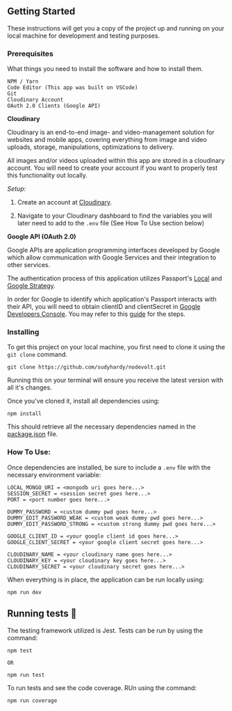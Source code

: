 ## Getting Started

These instructions will get you a copy of the project up and running on your local machine for development and testing purposes.

### Prerequisites

What things you need to install the software and how to install them.

```
NPM / Yarn
Code Editor (This app was built on VSCode)
Git
Cloudinary Account
OAuth 2.0 Clients (Google API)
```

**Cloudinary**

Cloudinary is an end-to-end image- and video-management solution for websites and mobile apps, covering everything from image and video uploads, storage, manipulations, optimizations to delivery.

All images and/or videos uploaded within this app are stored in a cloudinary account. You will need to create your account if you want to properly test this functionality out locally. 

*Setup:* 

1.  Create an account at [Cloudinary](https://cloudinary.com/).

2.  Navigate to your Cloudinary dashboard to find the variables you will later need to add to the ```.env``` file (See How To Use section below)


**Google API (OAuth 2.0)**

Google APIs are application programming interfaces developed by Google which allow communication with Google Services and their integration to other services.

The authentication process of this application utilizes Passport's [Local](http://www.passportjs.org/packages/passport-local/) and [Google Strategy](http://www.passportjs.org/docs/google/). 

In order for Google to identify which application's Passport interacts with their API, you will need to obtain clientID and clientSecret in [Google Developers Console](https://console.developers.google.com). You may refer to this [guide](https://developers.google.com/adwords/api/docs/guides/authentication#create_a_client_id_and_client_secret) for the steps.


### Installing

To get this project on your local machine, you first need to clone it using the `git clone` command.

```
git clone https://github.com/sudyhardy/nodevolt.git
```

Running this on your terminal will ensure you receive the latest version with all it's changes.

Once you've cloned it, install all dependencies using:

```
npm install
```

This should retrieve all the necessary dependencies named in the [package.json](https://github.com/reMRKableDev/OnLearn/blob/main/package.json) file.

### How To Use:

Once dependencies are installed, be sure to include a ```.env``` file with the necessary environment variable:

```
LOCAL_MONGO_URI = <mongodb uri goes here...>
SESSION_SECRET = <session secret goes here...>
PORT = <port number goes here...>

DUMMY_PASSWORD = <custom dummy pwd goes here...>
DUMMY_EDIT_PASSWORD_WEAK = <custom weak dummy pwd goes here...>
DUMMY_EDIT_PASSWORD_STRONG = <custom strong dummy pwd goes here...>

GOOGLE_CLIENT_ID = <your google client id goes here...>
GOOGLE_CLIENT_SECRET = <your google client secret goes here...>

CLOUDINARY_NAME = <your cloudinary name goes here...>
CLOUDINARY_KEY = <your cloudinary key goes here...>
CLOUDINARY_SECRET = <your cloudinary secret goes here...>
```

When everything is in place, the application can be run locally using:

```
npm run dev
```

## Running tests 🧪

The testing framework utilized is Jest. Tests can be run by using the command:

```
npm test

OR

npm run test
```

To run tests and see the code coverage. RUn using the command:
```
npm run coverage
```
